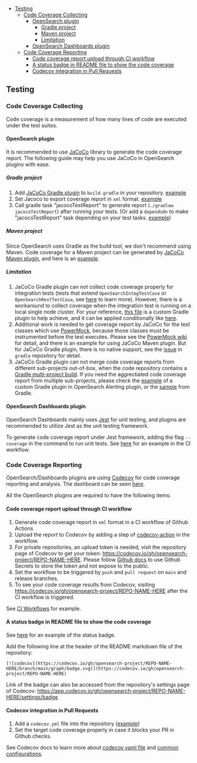 <!-- TOC -->
- [Testing](#testing)
  - [Code Coverage Collecting](#code-coverage-collecting)
    - [OpenSearch plugin](#opensearch-plugin)
      - [Gradle project](#gradle-project)
      - [Maven project](#maven-project)
      - [Limitation](#limitation)
    - [OpenSearch Dashboards plugin](#opensearch-dashboards-plugin)
  - [Code Coverage Reporting](#code-coverage-reporting)
    - [Code coverage report upload through CI workflow](#code-coverage-report-upload-through-ci-workflow)
    - [A status badge in README file to show the code coverage](#a-status-badge-in-readme-file-to-show-the-code-coverage)
    - [Codecov integration in Pull Requests](#codecov-integration-in-pull-requests)
<!-- TOC -->

## Testing

### Code Coverage Collecting
Code coverage is a measurement of how many lines of code are executed under the test suites.

#### OpenSearch plugin
It is recommended to use [JaCoCo](https://www.eclemma.org/jacoco/) library to generate the code coverage report. The following guide may help you use JaCoCo in OpenSearch plugins with ease.
##### Gradle project
1. Add [JaCoCo Gradle plugin](https://docs.gradle.org/current/userguide/jacoco_plugin.html) to `build.gradle` in your repository. [example](https://github.com/opensearch-project/sql/blob/opensearch-1.0.0.0-rc1/build.gradle#L48)
2. Set Jacoco to export coverage report in `xml` format. [example](https://github.com/opensearch-project/sql/blob/opensearch-1.0.0.0-rc1/build.gradle#L101-L105)
3. Call gradle task "jacocoTestReport" to generate report (`./gradlew jacocoTestReport`) after running your tests. (Or add a `dependsOn` to make "jacocoTestReport" task depending on your test tasks. [example](https://github.com/opensearch-project/index-management/blob/opensearch-1.0.0.0-beta1/build-tools/coverage.gradle))

##### Maven project
Since OpenSearch uses Gradle as the build tool, we don't recommend using Maven.
Code coverage for a Maven project can be generated by [JaCoCo Maven plugin](https://www.eclemma.org/jacoco/trunk/doc/maven.html), and here is an [example](https://github.com/opensearch-project/security/blob/v1.0.0.0-rc1/pom.xml#L636).

##### Limitation
1. JaCoCo Gradle plugin can not collect code coverage properly for integration tests (tests that extend `OpenSearchIntegTestCase` or `OpenSearchRestTestCase`, see [here](https://github.com/opensearch-project/OpenSearch/blob/1.0/TESTING.md#base-classes-for-test-cases) to learn more). However, there is a workaround to collect coverage when the integration test is running on a local single node cluster. For your reference, [this file](https://github.com/opensearch-project/index-management/blob/opensearch-1.0.0.0-beta1/build-tools/coverage.gradle) is a custom Gradle plugin to help achieve, and it can be applied conditionally like [here](https://github.com/opensearch-project/index-management/blob/opensearch-1.0.0.0-beta1/build.gradle#L90-L93).
2. Additional work is needed to get coverage report by JaCoCo for the test classes which use [PowerMock](https://github.com/powermock/powermock), because those classes must be instrumented before the test executes. Please see the [PowerMock wiki](https://github.com/powermock/powermock/wiki/Code-coverage-with-JaCoCo) for detail, and there is an example for using JaCoCo Maven plugin. But for JaCoCo Gradle plugin, there is no native support, see the [issue](https://github.com/gradle/gradle/issues/2429) in `gradle` repository for detail.
3. JaCoCo Gradle plugin can not merge code coverage reports from different sub-projects out-of-box, when the code repository contains a [Gradle multi-project build](https://docs.gradle.org/6.6.1/userguide/multi_project_builds.html). If you need the aggrectiated code coverage report from multiple sub-projects, please check the [example](https://github.com/opensearch-project/alerting/blob/opensearch-1.0.0.0-beta1/build-tools/merged-coverage.gradle) of a custom Gradle plugin in OpenSearch Alerting plugin, or the [sample](https://docs.gradle.org/6.6.1/samples/sample_jvm_multi_project_with_code_coverage.html) from Gradle.

#### OpenSearch Dashboards plugin
OpenSearch Dashboards mainly uses [Jest](https://jestjs.io/) for unit testing, and plugins are recommended to utilize Jest as the unit testing framework.

To generate code coverage report under Jest framework, adding the flag `--coverage` in the command to run unit tests. See [here](https://github.com/opensearch-project/security-dashboards-plugin/blob/opensearch-1.0.0.0-beta1/.github/workflows/unit-test.yml#L67) for an example in the CI workflow.

### Code Coverage Reporting
OpenSearch/Dashboards plugins are using [Codecov](https://about.codecov.io/) for code coverage reporting and analysis. The dashboard can be seen [here](https://app.codecov.io/gh/opensearch-project/).

All the OpenSearch plugins are required to have the following items:

#### Code coverage report upload through CI workflow
1. Generate code coverage report in `xml` format in a CI workflow of Github Actions
2. Upload the report to Codecov by adding a step of [codecov-action](https://github.com/codecov/codecov-action) in the workflow.
3. For private repositories, an upload token is needed, visit the repository page of Codecov to get your token: https://codecov.io/gh/opensearch-project/REPO-NAME-HERE. Please follow [Github docs](https://docs.github.com/en/actions/reference/encrypted-secrets#creating-encrypted-secrets-for-a-repository) to use Github Secrets to store the token and not expose to the public.
4. Set the workflow to be triggered by `push` and `pull request` on `main` and release branches.
5. To see your code coverage results from Codecov, visiting https://codecov.io/gh/opensearch-project/REPO-NAME-HERE after the CI workflow is triggered.

See [CI Workflows](STANDARDS.md#ci-workflows) for example.

#### A status badge in README file to show the code coverage
See [here](https://github.com/opensearch-project/index-management/blob/main/README.md) for an example of the status badge.

Add the following line at the header of the README markdown file of the repository:
```
[![codecov](https://codecov.io/gh/opensearch-project/REPO-NAME-HERE/branch/main/graph/badge.svg)](https://codecov.io/gh/opensearch-project/REPO-NAME-HERE)
```
Link of the badge can also be accessed from the repository's settings page of Codecov: 
https://app.codecov.io/gh/opensearch-project/REPO-NAME-HERE/settings/badge

#### Codecov integration in Pull Requests
1. Add a `codecov.yml` file into the repository ([example](https://github.com/opensearch-project/k-NN/commit/f7d1985230ce851cb97a7e41d8bce32127a4f33b))
2. Set the target code coverage properly in case it blocks your PR in Github checks.

See Codecov docs to learn more about [codecov yaml file](https://docs.codecov.com/docs/codecov-yaml) and [common configurations](https://docs.codecov.com/docs/common-recipe-list).